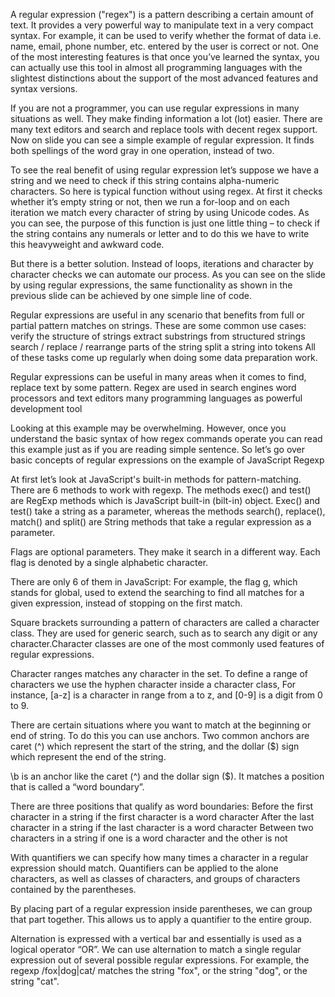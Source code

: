 A regular expression ("regex")  is a pattern describing a certain amount of text. It provides a very powerful way to manipulate text  in a very compact syntax. For example, it can be used to verify whether the format of data i.e. name, email, phone number, etc. entered by the user is correct or not.
One of the most interesting features is that once you’ve learned the syntax, you can actually use this tool in almost all programming languages with the slightest distinctions about the support of the most advanced features and syntax versions.

If you are not a programmer, you can use regular expressions in many situations as well. They make finding information a lot (lot) easier. There are many text editors and search and replace tools with decent regex support. Now on slide you can see a simple example of regular expression. It finds both spellings of the word gray in one operation, instead of two. 

To see the real benefit of using regular expression let’s suppose we have a string and we need to check if this string contains alpha-numeric characters. So here is typical function without using regex. At first it checks whether it’s empty string or not, then we run a for-loop and on each iteration we match every character of string by using Unicode codes.
As you can see, the purpose of this function is just one little thing – to check if the string contains any numerals or letter and to do this we have to write this heavyweight and awkward code. 

But there is a better solution. Instead of loops, iterations and character by character checks we can automate our process. As you can see on the slide by using regular expressions, the same functionality as shown in the previous slide can be achieved by one simple line of code. 

Regular expressions are useful in any scenario that benefits from full or partial pattern matches on strings. These are some common use cases:
verify the structure of strings
extract substrings from structured strings
search / replace / rearrange parts of the string
split a string into tokens
All of these tasks come up regularly when doing some data preparation work.

Regular expressions can be useful in many areas when it comes to find, replace text by some pattern. Regex are used in
  search engines
  word processors and text editors
  many programming languages as powerful development tool

Looking at this example may be overwhelming. However, once you understand the basic syntax of how regex commands operate you can read this example just as if you are reading simple sentence. So let’s go over basic concepts of regular expressions on the example of JavaScript Regexp

At first let’s look at JavaScript's built-in methods for pattern-matching. There  are 6 methods to work with regexp. The methods exec() and test() are RegExp methods which is JavaScript built-in (bilt-in) object. 
Exec() and test() take a string as a parameter, whereas the methods search(), replace(), match() and split() are String methods that take a regular expression as a parameter.

Flags are optional parameters. They make it search in a different way. Each flag is denoted by a single alphabetic character.

There are only 6 of them in JavaScript:
For example, the flag g, which stands for global, used to extend the searching to find all matches for a given expression, instead of stopping on the first match.

Square brackets surrounding a pattern of characters are called a character class. They are used for generic search, such as to search any digit or any character.Character classes are one of the most commonly used features of regular expressions.

Character ranges matches any character in the set. To define a range of characters we use the hyphen character inside a character class,
For instance, [a-z] is a character in range from a to z, and [0-9] is a digit from 0 to 9.

There are certain situations where you want to match at the beginning or end of string. To do this you can use anchors. Two common anchors are caret (^) which represent the start of the string, and the dollar ($) sign which represent the end of the string.

\b is an anchor like the caret (^) and the dollar sign ($). It matches a position that is called a “word boundary”.

There are three positions that qualify as word boundaries:
Before the first character in a string if the first character is a word character
After the last character in a string if the last character is a word character
Between two characters in a string if one is a word character and the other is not

With quantifiers we can specify how many times a character in a regular expression should match. Quantifiers can be applied to the alone characters, as well as classes of characters, and groups of characters contained by the parentheses.

By placing part of a regular expression inside parentheses, we can group that part together. This allows us to apply a quantifier to the entire group.

Alternation is expressed with a vertical bar and essentially is used as a logical operator “OR”. We can use alternation to match a single regular expression out of several possible regular expressions.
For example, the regexp /fox|dog|cat/ matches the string "fox", or the string "dog", or the string "cat".